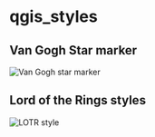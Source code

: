 # qgis_styles
## Van Gogh Star marker
![Van Gogh star marker](https://github.com/kevelyn1/qgis_styles/blob/master/van_gogh/van_gogh_stars.png)

## Lord of the Rings styles
![LOTR style](https://github.com/kevelyn1/qgis_styles/blob/master/lotr_style/lotr_Estonia.png)
